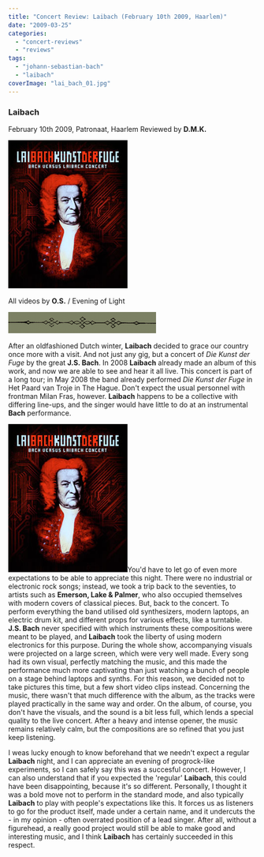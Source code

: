 ```yaml
---
title: "Concert Review: Laibach (February 10th 2009, Haarlem)"
date: "2009-03-25"
categories: 
  - "concert-reviews"
  - "reviews"
tags: 
  - "johann-sebastian-bach"
  - "laibach"
coverImage: "lai_bach_01.jpg"
---
```


### Laibach

February 10th 2009, Patronaat, Haarlem Reviewed by **D.M.K.**

**[![](images/lai_bach_01.jpg "lai_bach_01")](http://www.eveningoflight.nl/wordpress/wp-content/uploads/2011/08/lai_bach_01.jpg)**

All videos by **O.S.** / Evening of Light

[![](images/filigree-divider_16_lg-300x43.gif "filigree-divider_16_lg")](http://www.eveningoflight.nl/wordpress/wp-content/uploads/2009/10/filigree-divider_16_lg.gif)

[](http://www.eveningoflight.nl/wordpress/wp-content/uploads/2009/10/filigree-divider_16_lg.gif)After an oldfashioned Dutch winter, **Laibach** decided to grace our country once more with a visit. And not just any gig, but a concert of _Die Kunst der Fuge_ by the great **J.S. Bach**. In 2008 **Laibach** already made an album of this work, and now we are able to see and hear it all live. This concert is part of a long tour; in May 2008 the band already performed _Die Kunst der Fuge_ in Het Paard van Troje in The Hague. Don't expect the usual personnel with frontman Milan Fras, however. **Laibach** happens to be a collective with differing line-ups, and the singer would have little to do at an instrumental **Bach** performance.

![](images/lai_bach_01.jpg)You'd have to let go of even more expectations to be able to appreciate this night. There were no industrial or electronic rock songs; instead, we took a trip back to the seventies, to artists such as **Emerson, Lake & Palmer**, who also occupied themselves with modern covers of classical pieces. But, back to the concert. To perform everything the band utilised old synthesizers, modern laptops, an electric drum kit, and different props for various effects, like a turntable. **J.S. Bach** never specified with which instruments these compositions were meant to be played, and **Laibach** took the liberty of using modern electronics for this purpose. During the whole show, accompanying visuals were projected on a large screen, which were very well made. Every song had its own visual, perfectly matching the music, and this made the performance much more captivating than just watching a bunch of people on a stage behind laptops and synths. For this reason, we decided not to take pictures this time, but a few short video clips instead. Concerning the music, there wasn't that much difference with the album, as the tracks were played practically in the same way and order. On the album, of course, you don't have the visuals, and the sound is a bit less full, which lends a special quality to the live concert. After a heavy and intense opener, the music remains relatively calm, but the compositions are so refined that you just keep listening.

I weas lucky enough to know beforehand that we needn't expect a regular **Laibach** night, and I can appreciate an evening of progrock-like experiments, so I can safely say this was a succesful concert. However, I can also understand that if you expected the 'regular' **Laibach**, this could have been disappointing, because it's so different. Personally, I thought it was a bold move not to perform in the standard mode, and also typically **Laibach** to play with people's expectations like this. It forces us as listeners to go for the product itself, made under a certain name, and it undercuts the - in my opinion - often overrated position of a lead singer. After all, without a figurehead, a really good project would still be able to make good and interesting music, and I think **Laibach** has certainly succeeded in this respect.

